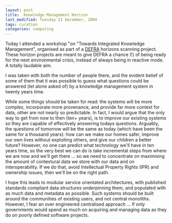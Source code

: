 ```yaml
---
layout: post
title:  Knowledge Management Horizon 
last_modified: Tuesday 21 December, 2004
tags: curation
categories: computing
---
```


Today I attended a workshop "on "Towards Integrated Knowledge Management", organised as part of a [DEFRA](http://www.defra.gov.uk) horizons scanning project. These horizon projects are meant to give DEFRA a chance (!) of being ready for the next environmental crisis, instead of always being in reactive mode. A totally laudable aim.

I was taken with both the number of people there, and the evident belief of some of them that it was possible to guess what questions could be answered (let alone asked of) by a knowledge management system in twenty years time.  

While some things should be taken for read: the systems will be more complex, incorporate more provenance, and provide far more context for data, other are not nearly so predictable. In fact, I would argue that the only way to get from now to then (ten+ years), is to improve our existing systems so they are capable of effectively answering todays questions.  Arguably, the questions of tomorrow will be the same as today (which have been the same for a thousand years): how can we make our homes safer, improve our own lives without exploiting others, and give our children a better future?  However, no one can predict what technology we'll have in ten years time, so the very best we can do is take incremental steps from where we are now and we'll get there ... so we need to concentrate on maximising the amount of contextural data we store with our data and on interoperability. If we do that, avoid Intellectual Property Rights (IPR) and ownership issues, then we'll be on the right path.

I hope this leads to modular service orientated architectures, with published standards compliant data structures underpinning them, and populated with as much data and metadata as possible. Such systems should be built around the communities of existing users, and not central monoliths. However, I fear an over engineered centralised approach ... If only governments would spend as much on acquiring and managing data as they do on poorly defined software projects.